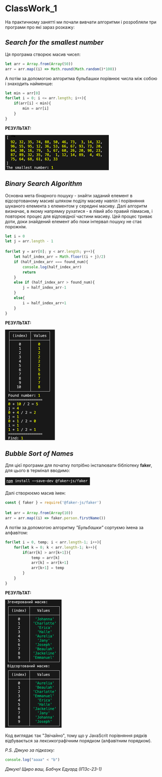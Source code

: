 # ClassWork_1

На практичному занятті ми почали вивчати алгоритми і розробляли три програми про які зараз розкажу:

## ___Search for the smallest number___
Ця програма створює масив чисел:

```JavaScript
let arr = Array.from(Array(50))
arr = arr.map((i) => Math.round(Math.random()*100))
```

А потім за допомогою алгоритма бульбашки порівнює числа між собою і знаходить найменше:

```JavaScript
let min = arr[0]
for(let i = 0; i <= arr.length; i++){
    if(arr[i] < min){
        min = arr[i]
    }
}
```

__РЕЗУЛЬТАТ:__

![](https://github.com/Eduard-Babchuk/ClassWork_1/blob/main/Photo/1.png)

## ___Binary Search Algorithm___
Основна мета бінарного пошуку - знайти заданий елемент в відсортованому масиві шляхом поділу масиву навпіл і порівняння шуканого елемента з елементом у середині масиву. Далі алгоритм визначає, в якому напрямку рухатися - в лівий або правий півмасив, і повторює процес для відповідної частини масиву. Цей процес триває доти, доки знайдений елемент або поки інтервал пошуку не стає порожнім.

```JavaScript
let i = 0
let j = arr.length - 1

for(let y = arr[0]; y < arr.length; y++){
    let half_index_arr = Math.floor((i + j)/2)
    if (half_index_arr === found_num){
        console.log(half_index_arr)
        return
    }
    else if (half_index_arr > found_num){
        j = half_index_arr-1
    }
    else{
        i = half_index_arr+1
    }
}
```

__РЕЗУЛЬТАТ:__

![](https://github.com/Eduard-Babchuk/ClassWork_1/blob/main/Photo/2.png)

## ___Bubble Sort of Names___
Для цієї програми для початку потрібно інсталювати бібліотеку __faker__, для цього в термінал вводимо:

![](https://github.com/Eduard-Babchuk/ClassWork_1/blob/main/Photo/4.png)

Далі створюємо масив імен:

```JavaScript
const { faker } = require('@faker-js/faker')

let arr = Array.from(Array(10))
arr = arr.map((i) => faker.person.firstName())
```

А потім за допомогою алгоритму _"Бульбашки"_ сортуємо імена за алфавітом:

```JavaScript
for(let i = 0, temp; i < arr.length-1; i++){
    for(let k = 0; k < arr.length-1; k++){
        if(arr[k] > arr[k+1]){
            temp = arr[k]
            arr[k] = arr[k+1]
            arr[k+1] = temp
        }
    }
}
```

__РЕЗУЛЬТАТ:__

![](https://github.com/Eduard-Babchuk/ClassWork_1/blob/main/Photo/3.png)


Код виглядає так "Звічайно", тому що у JavaScrit порівняння рядків відбувається за лексикографічним порядком (алфавітним порядком).

_P.S. Дякую за підказку:_

```JavaScript
console.log("aaaa" < "b")
```

_Дякую! Щиро ваш, Бабчук Едуард (ІПЗс-23-1)_
